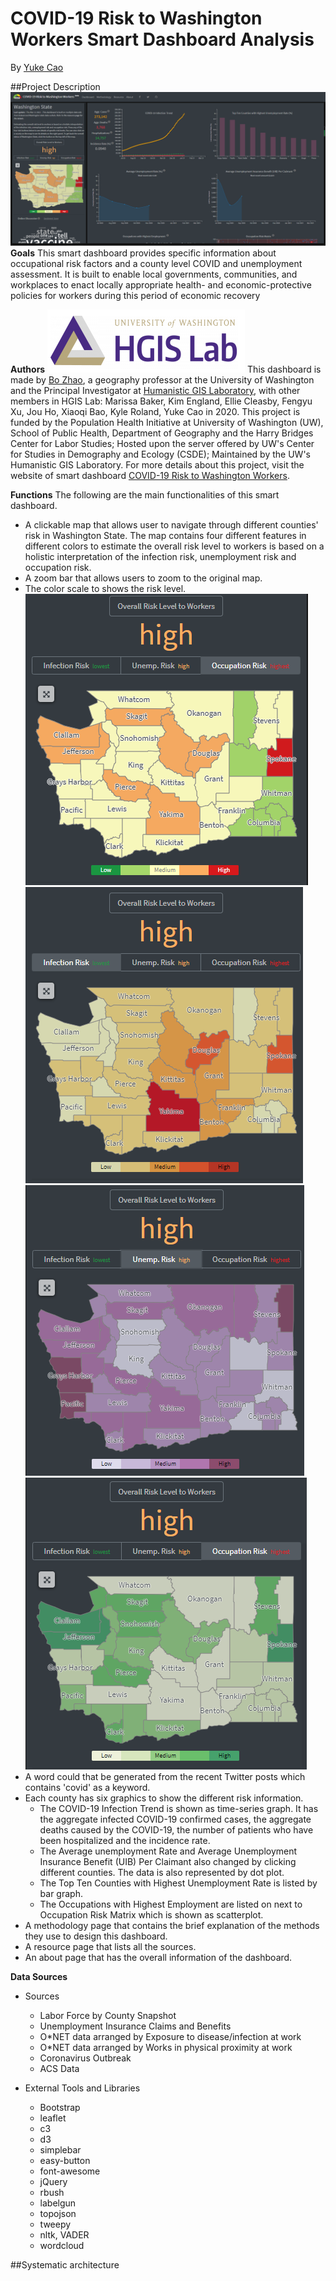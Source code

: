 # COVID-19 Risk to Washington Workers Smart Dashboard Analysis

By [Yuke Cao](https://www.linkedin.com/in/yuke-cao-261838191/)

##Project Description
![cover](img/cover.png)
**Goals**
This smart dashboard provides specific information about occupational risk factors and a county level COVID and unemployment assessment. It is built to enable local governments, communities, and workplaces to enact locally appropriate health- and economic-protective policies for workers during this period of economic recovery

**Authors**
![hgis](img/hgis.png)
This dashboard is made by [Bo Zhao](https://github.com/jakobzhao), a geography professor at the University of Washington and the Principal Investigator at [Humanistic GIS Laboratory](https://hgis.uw.edu/), with other members in HGIS Lab: Marissa Baker, Kim England, Ellie Cleasby, Fengyu Xu, Jou Ho, Xiaoqi Bao, Kyle Roland, Yuke Cao in 2020. This project is funded by the Population Health Initiative at University of Washington (UW), School of Public Health, Department of Geography and the Harry Bridges Center for Labor Studies; Hosted upon the server offered by UW's Center for Studies in Demography and Ecology (CSDE); Maintained by the UW's Humanistic GIS Laboratory. For more details about this project, visit the website of smart dashboard [COVID-19 Risk to Washington Workers](https://hgis.uw.edu/covid19-workers).

**Functions**
The following are the main functionalities of this smart dashboard.
- A clickable map that allows user to navigate through different counties' risk in Washington State. The map contains four different features in different colors to estimate the overall risk level to workers is based on a holistic interpretation of the infection risk, unemployment risk and occupation risk.
- A zoom bar that allows users to zoom to the original map.
- The color scale to shows the risk level.
![overall](img/overallrisk.png) ![infection](img/infection.png) ![unemp](img/unemp.png) ![occupation](img/occupation.png)
- A word could that be generated from the recent Twitter posts which contains 'covid' as a keyword.
- Each county has six graphics to show the different risk information.
  - The COVID-19 Infection Trend is shown as time-series graph. It has the aggregate infected COVID-19 confirmed cases, the aggregate deaths caused by the COVID-19, the number of patients who have been hospitalized and the incidence rate.
  - The Average unemployment Rate and Average Unemployment Insurance Benefit (UIB) Per Claimant also changed by clicking different counties. The data is also represented by dot plot.
  - The Top Ten Counties with Highest Unemployment Rate is listed by bar graph.
  - The Occupations with Highest Employment are listed on next to Occupation Risk Matrix which is shown as scatterplot.
- A methodology page that contains the brief explanation of the methods they use to design this dashboard.
- A resource page that lists all the sources.
- An about page that has the overall information of the dashboard.

**Data Sources**

- Sources
  - Labor Force by County Snapshot
  - Unemployment Insurance Claims and Benefits
  - O*NET data arranged by Exposure to disease/infection at work
  - O*NET data arranged by Works in physical proximity at work
  - Coronavirus Outbreak
  - ACS Data

- External Tools and Libraries
  - Bootstrap
  - leaflet
  - c3
  - d3
  - simplebar
  - easy-button
  - font-awesome
  - jQuery
  - rbush
  - labelgun
  - topojson
  - tweepy
  - nltk, VADER
  - wordcloud

##Systematic architecture
